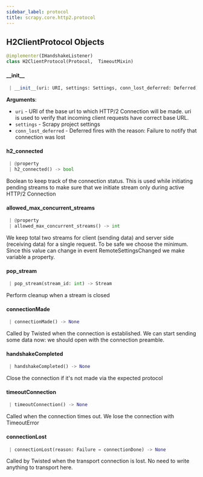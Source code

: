 ```yaml
---
sidebar_label: protocol
title: scrapy.core.http2.protocol
---
```


## H2ClientProtocol Objects

```python
@implementer(IHandshakeListener)
class H2ClientProtocol(Protocol,  TimeoutMixin)
```

#### \_\_init\_\_

```python
 | __init__(uri: URI, settings: Settings, conn_lost_deferred: Deferred) -> None
```

**Arguments**:

- `uri` - URI of the base url to which HTTP/2 Connection will be made.
  uri is used to verify that incoming client requests have correct
  base URL.
- `settings` - Scrapy project settings
- `conn_lost_deferred` - Deferred fires with the reason: Failure to notify
  that connection was lost

#### h2\_connected

```python
 | @property
 | h2_connected() -> bool
```

Boolean to keep track of the connection status.
This is used while initiating pending streams to make sure
that we initiate stream only during active HTTP/2 Connection

#### allowed\_max\_concurrent\_streams

```python
 | @property
 | allowed_max_concurrent_streams() -> int
```

We keep total two streams for client (sending data) and
server side (receiving data) for a single request. To be safe
we choose the minimum. Since this value can change in event
RemoteSettingsChanged we make variable a property.

#### pop\_stream

```python
 | pop_stream(stream_id: int) -> Stream
```

Perform cleanup when a stream is closed

#### connectionMade

```python
 | connectionMade() -> None
```

Called by Twisted when the connection is established. We can start
sending some data now: we should open with the connection preamble.

#### handshakeCompleted

```python
 | handshakeCompleted() -> None
```

Close the connection if it&#x27;s not made via the expected protocol

#### timeoutConnection

```python
 | timeoutConnection() -> None
```

Called when the connection times out.
We lose the connection with TimeoutError

#### connectionLost

```python
 | connectionLost(reason: Failure = connectionDone) -> None
```

Called by Twisted when the transport connection is lost.
No need to write anything to transport here.

